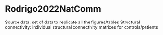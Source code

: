 # Rodrigo2022NatComm

Source data: set of data to replicate all the figures/tables 
Structural connectivity: individual structural connectivity matrices for controls/patients
